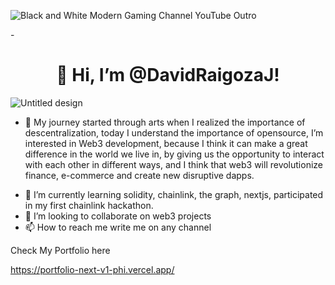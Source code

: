 ![Black and White Modern Gaming Channel YouTube Outro](https://github.com/DavidRaigozaJ/DavidRaigozaJ/assets/127260772/cc29218f-a6e7-457a-bf48-cd45a5eb878c)

-<H1 align="center">👋 Hi, I’m @DavidRaigozaJ!</H1>

![Untitled design](https://github.com/DavidRaigozaJ/DavidRaigozaJ/assets/127260772/fc78225a-338d-4e44-99b8-f08f27c4fc83)

- <p>👀 My journey started through arts when I realized the importance of descentralization, today I understand the importance of opensource, I’m interested in Web3 development, because I think it can make a great difference in the world we live in, by giving us the opportunity to interact with each other in different ways, and I think that web3 will revolutionize finance, e-commerce and create new disruptive dapps.<p>
- 🌱 I’m currently learning solidity, chainlink, the graph, nextjs, participated in my first chainlink hackathon.
- 💞️ I’m looking to collaborate on web3 projects
- 📫 How to reach me write me on any channel

Check My Portfolio here

https://portfolio-next-v1-phi.vercel.app/

<!---
DavidRaigozaJ/DavidRaigozaJ is a ✨ special ✨ repository because its `README.md` (this file) appears on your GitHub profile.
You can click the Preview link to take a look at your changes.
--->
